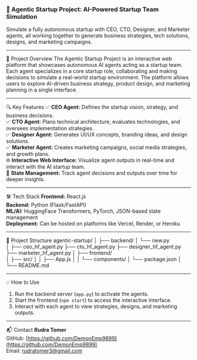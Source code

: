 ### 🌟 Agentic Startup Project: AI-Powered Startup Team Simulation ###
Simulate a fully autonomous startup with CEO, CTO, Designer, and Marketer agents, all working together to generate business strategies, tech solutions, designs, and marketing campaigns.

---

🚀 Project Overview
The Agentic Startup Project is an interactive web platform that showcases autonomous AI agents acting as a startup team. Each agent specializes in a core startup role, collaborating and making decisions to simulate a real-world startup environment. The platform allows users to explore AI-driven business strategy, product design, and marketing planning in a single interface.

---

🔍 Key Features
✅ **CEO Agent:** Defines the startup vision, strategy, and business decisions.  
✅ **CTO Agent:** Plans technical architecture, evaluates technologies, and oversees implementation strategies.  
✅ **Designer Agent:** Generates UI/UX concepts, branding ideas, and design solutions.  
✅ **Marketer Agent:** Creates marketing campaigns, social media strategies, and growth plans.  
🌐 **Interactive Web Interface:** Visualize agent outputs in real-time and interact with the AI startup team.  
💾 **State Management:** Track agent decisions and outputs over time for deeper insights.  

---

🛠️ Tech Stack
**Frontend:** React.js  
**Backend:** Python (Flask/FastAPI)  
**ML/AI:** HuggingFace Transformers, PyTorch, JSON-based state management  
**Deployment:** Can be hosted on platforms like Vercel, Render, or Heroku  

---

📁 Project Structure
agentic-startup/
│
├── backend/
│   └── new.py           
│
├── ceo_hf_agent.py
├── cto_hf_agent.py
├── designer_hf_agent.py
├── marketer_hf_agent.py
│
├── frontend/            
│   ├── src/
│   │   ├── App.js
│   │   └── components/
│   └── package.json
│
└── README.md



---

💡 How to Use
1. Run the backend server (`app.py`) to activate the agents.  
2. Start the frontend (`npm start`) to access the interactive interface.  
3. Interact with each agent to view strategies, designs, and marketing outputs.  

---

📬 Contact
**Rudra Tomer**  
GitHub: [https://github.com/DemonEmp9899](https://github.com/DemonEmp9899)  
Email: rudratomer3@gmail.com
